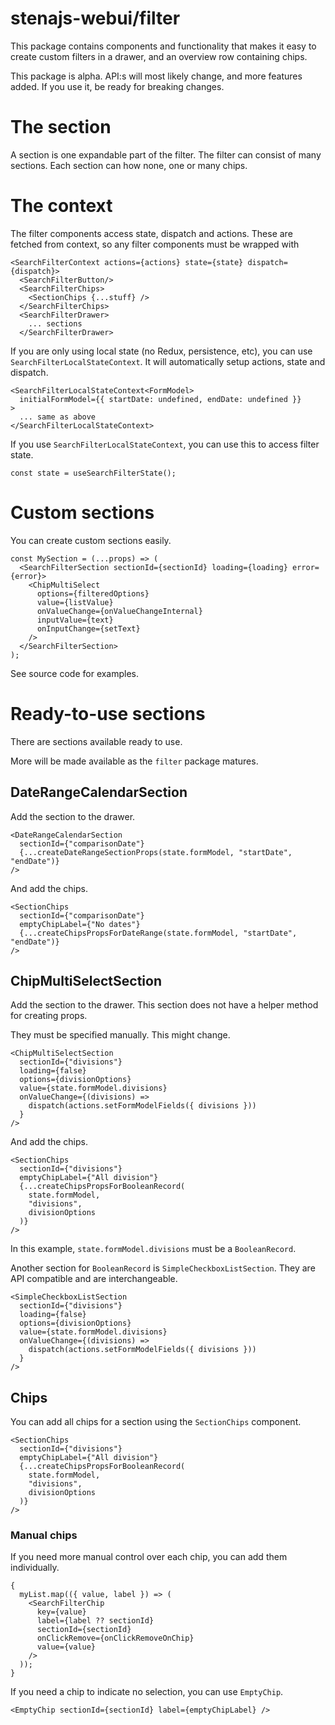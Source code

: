 # stenajs-webui/filter

This package contains components and functionality that makes it
easy to create custom filters in a drawer, and an overview row containing chips.

This package is alpha. API:s will most likely change, and more features added.
If you use it, be ready for breaking changes.

# The section

A section is one expandable part of the filter. The filter can consist of many sections. Each section can how none, one
or many chips.

# The context

The filter components access state, dispatch and actions. These are fetched from context, so any filter components must
be wrapped with

```tsx
<SearchFilterContext actions={actions} state={state} dispatch={dispatch}>
  <SearchFilterButton/>
  <SearchFilterChips>
    <SectionChips {...stuff} />
  </SearchFilterChips>
  <SearchFilterDrawer>
    ... sections
  </SearchFilterDrawer>
```

If you are only using local state (no Redux, persistence, etc),
you can use `SearchFilterLocalStateContext`.
It will automatically setup actions, state and dispatch.

```tsx
<SearchFilterLocalStateContext<FormModel>
  initialFormModel={{ startDate: undefined, endDate: undefined }}
>
  ... same as above
</SearchFilterLocalStateContext>
```

If you use `SearchFilterLocalStateContext`, you can use this to access filter state.

```tsx
const state = useSearchFilterState();
```

# Custom sections

You can create custom sections easily.

```tsx
const MySection = (...props) => (
  <SearchFilterSection sectionId={sectionId} loading={loading} error={error}>
    <ChipMultiSelect
      options={filteredOptions}
      value={listValue}
      onValueChange={onValueChangeInternal}
      inputValue={text}
      onInputChange={setText}
    />
  </SearchFilterSection>
);
```

See source code for examples.

# Ready-to-use sections

There are sections available ready to use.

More will be made available as the `filter` package matures.

## DateRangeCalendarSection

Add the section to the drawer.

```tsx
<DateRangeCalendarSection
  sectionId={"comparisonDate"}
  {...createDateRangeSectionProps(state.formModel, "startDate", "endDate")}
/>
```

And add the chips.

```tsx
<SectionChips
  sectionId={"comparisonDate"}
  emptyChipLabel={"No dates"}
  {...createChipsPropsForDateRange(state.formModel, "startDate", "endDate")}
/>
```

## ChipMultiSelectSection

Add the section to the drawer. This section does not have a helper method for creating props.

They must be specified manually. This might change.

```tsx
<ChipMultiSelectSection
  sectionId={"divisions"}
  loading={false}
  options={divisionOptions}
  value={state.formModel.divisions}
  onValueChange={(divisions) =>
    dispatch(actions.setFormModelFields({ divisions }))
  }
/>
```

And add the chips.

```tsx
<SectionChips
  sectionId={"divisions"}
  emptyChipLabel={"All division"}
  {...createChipsPropsForBooleanRecord(
    state.formModel,
    "divisions",
    divisionOptions
  )}
/>
```

In this example, `state.formModel.divisions` must be a `BooleanRecord`.

Another section for `BooleanRecord` is `SimpleCheckboxListSection`.
They are API compatible and are interchangeable.

```tsx
<SimpleCheckboxListSection
  sectionId={"divisions"}
  loading={false}
  options={divisionOptions}
  value={state.formModel.divisions}
  onValueChange={(divisions) =>
    dispatch(actions.setFormModelFields({ divisions }))
  }
/>
```

## Chips

You can add all chips for a section using the `SectionChips` component.

```tsx
<SectionChips
  sectionId={"divisions"}
  emptyChipLabel={"All division"}
  {...createChipsPropsForBooleanRecord(
    state.formModel,
    "divisions",
    divisionOptions
  )}
/>
```

### Manual chips

If you need more manual control over each chip, you can add them individually.

```tsx
{
  myList.map(({ value, label }) => (
    <SearchFilterChip
      key={value}
      label={label ?? sectionId}
      sectionId={sectionId}
      onClickRemove={onClickRemoveOnChip}
      value={value}
    />
  ));
}
```

If you need a chip to indicate no selection, you can use `EmptyChip`.

```tsx
<EmptyChip sectionId={sectionId} label={emptyChipLabel} />
```
